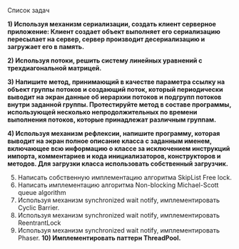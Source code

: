 Список задач

**1) Используя механизм сериализации, создать клиент серверное приложение: Клиент создает объект выполняет его сериализацию пересылает на сервер, сервер производит десериализацию и загружает его в память.**

 **2) Используя потоки, решить систему линейных уравнений с трехдиагональной матрицей.**

 **3) Напишите метод, принимающий в качестве параметра ссылку на объект группы потоков и создающий поток, который периодически выводит на экран данные об иерархии потоков и подгрупп потоков внутри заданной группы. Протестируйте метод в составе программы, использующей несколько непродолжительных по времени выполнения потоков, которые принадлежат различным группам.**

**4) Используя механизм рефлексии, напишите программу, которая выводит на экран полное описание класса с заданным именем, включающее всю информацию о классе за исключением инструкций импорта, комментариев и кода инициализаторов, конструкторов и методов. Для загрузки класса использовать собственный загрузчик.**

5) Написать собственную имплементацию алгоритма SkipList Free lock.
6) Написать имплементацию алгоритма Non-blocking Michael-Scott queue algorithm 
7) Используя механизм synchronized wait notify, имплементировать Cyclic Barrier.
8) Используя механизм synchronized wait notify, имплементировать ReentrantLock
9) Используя механизм synchronized wait notify, имплементировать Phaser.
**10) Имплементировать паттерн ThreadPool.**


